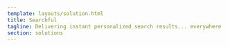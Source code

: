 ```yaml
---
template: layouts/solution.html
title: Searchful
tagline: Delivering instant personalized search results... everywhere
section: solutions
---
```

